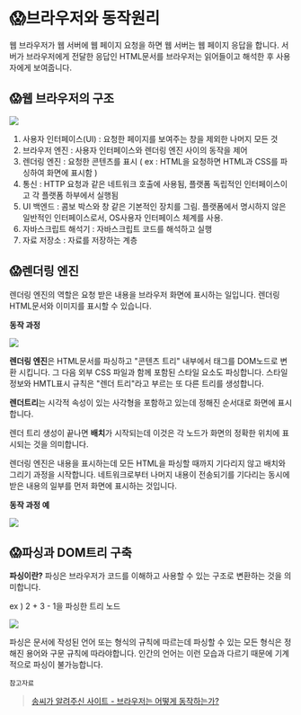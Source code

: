 # 😱브라우저와 동작원리

웹 브라우저가 웹 서버에 웹 페이지 요청을 하면 웹 서버는 웹 페이지 응답을 합니다. 서버가 브라우저에게 전달한 응답인 HTML문서를 브라우저는 읽어들이고 해석한 후 사용자에게 보여줍니다.

## 😱웹 브라우저의 구조
![](https://d2.naver.com/content/images/2015/06/helloworld-59361-1.png)

1. 사용자 인터페이스(UI) : 요청한 페이지를 보여주는 창을 제외한 나머지 모든 것
2. 브라우저 엔진 : 사용자 인터페이스와 렌더링 엔진 사이의 동작을 제어
3. 렌더링 엔진 : 요청한 콘텐츠를 표시 ( ex : HTML을 요청하면 HTML과 CSS를 파싱하여 화면에 표시함 )
4. 통신 : HTTP 요청과 같은 네트워크 호출에 사용됨, 플랫폼 독립적인 인터페이스이고 각 플랫폼 하부에서 실행됨
5. UI 백엔드 : 콤보 박스와 창 같은 기본적인 장치를 그림. 플랫폼에서 명시하지 않은 일반적인 인터페이스로서, OS사용자 인터페이스 체계를 사용.
6. 자바스크립트 해석기 : 자바스크립트 코드를 해석하고 실행
7. 자료 저장소 : 자료를 저장하는 계층


## 😱렌더링 엔진
렌더링 엔진의 역할은 요청 받은 내용을 브라우저 화면에 표시하는 일입니다. 렌더링 HTML문서와 이미지를 표시할 수 있습니다. 

**동작 과정**

![](https://d2.naver.com/content/images/2015/06/helloworld-59361-2.png)  

**렌더링 엔진**은 HTML문서를 파싱하고 "콘텐츠 트리" 내부에서 태그를 DOM노드로 변환 시킵니다. 그 다음 외부 CSS 파일과 함께 포함된 스타일 요소도 파싱합니다. 스타일 정보와 HMTL표시 규칙은 "렌더 트리"라고 부르는 또 다른 트리를 생성합니다.

**렌더트리**는 시각적 속성이 있는 사각형을 포함하고 있는데 정해진 순서대로 화면에 표시합니다.

렌더 트리 생성이 끝나면 **배치**가 시작되는데 이것은 각 노드가 화면의 정확한 위치에 표시되는 것을 의미합니다.

렌더링 엔진은 내용을 표시하는데 모든 HTML을 파싱할 때까지 기다리지 않고 배치와 그리기 과정을 시작합니다. 네트워크로부터 나머지 내용이 전송되기를 기다리는 동시에 받은 내용의 일부를 먼저 화면에 표시하는 것입니다.

**동작 과정 예**

![](https://d2.naver.com/content/images/2015/06/helloworld-59361-3.png)

## 😱파싱과 DOM트리 구축

**파싱이란?**
파싱은 브라우저가 코드를 이해하고 사용할 수 있는 구조로 변환하는 것을 의미합니다. 

ex ) 2 + 3 - 1을 파싱한 트리 노드

![](https://d2.naver.com/content/images/2015/06/helloworld-59361-5.png)

파싱은 문서에 작성된 언어 또는 형식의 규칙에 따르는데 파싱할 수 있는 모든 형식은 정해진 용어와 구문 규칙에 따라야합니다. 인간의 언어는 이런 모습과 다르기 때문에 기계적으로 파싱이 불가능합니다.









`참고자료`
> [송씨가 알려주신 사이트 - 브라우저는 어떻게 동작하는가?](https://d2.naver.com/helloworld/59361)